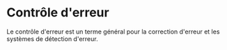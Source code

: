 # Contrôle d'erreur

Le contrôle d'erreur est un terme général pour la correction d'erreur et les systèmes de détection d'erreur.